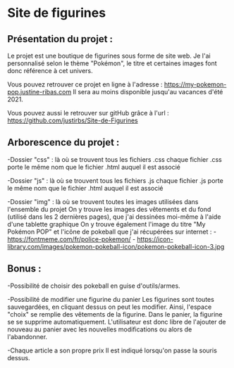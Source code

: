 # Site de figurines

## Présentation du projet :

  Le projet est une boutique de figurines sous forme de site web.
  Je l'ai personnalisé selon le thème "Pokémon", le titre et certaines images font donc référence à cet univers.

  Vous pouvez retrouver ce projet en ligne à l'adresse : https://my-pokemon-pop.justine-ribas.com
  Il sera au moins disponible jusqu'au vacances d'été 2021.

  Vous pouvez aussi le retrouver sur gitHub grâce à l'url : https://github.com/justirbs/Site-de-Figurines



## Arborescence du projet :

  -Dossier "css" : là où se trouvent tous les fichiers .css
  chaque fichier .css porte le même nom que le fichier .html auquel il est associé

  -Dossier "js" : là où se trouvent tous les fichiers .js
  chaque fichier .js porte le même nom que le fichier .html auquel il est associé

  -Dossier "img" : là où se trouvent toutes les images utilisées dans l'ensemble du projet
  On y trouve les images des vêtements et du fond (utilisé dans les 2 dernières pages), que j'ai dessinées moi-même à l'aide d'une tablette graphique
  On y trouve également l'image du titre "My Pokémon POP" et l'icône de pokeball que j'ai récupérées sur internet :
      - https://fontmeme.com/fr/police-pokemon/
      - https://icon-library.com/images/pokemon-pokeball-icon/pokemon-pokeball-icon-3.jpg



## Bonus :

  -Possibilité de choisir des pokeball en guise d'outils/armes.

  -Possibilité de modifier une figurine du panier
  Les figurines sont toutes sauvegardées, en cliquant dessus on peut les modifier.
  Ainsi, l'espace "choix" se remplie des vêtements de la figurine.
  Dans le panier, la figurine se se supprime automatiquement. L'utilisateur est donc libre de l'ajouter de nouveau au panier avec les nouvelles modifications ou alors de l'abandonner.

  -Chaque article a son propre prix
  Il est indiqué lorsqu'on passe la souris dessus.
